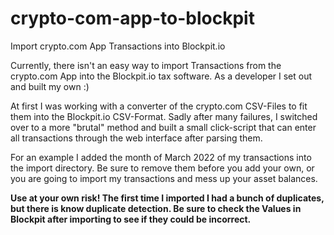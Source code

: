 # crypto-com-app-to-blockpit
Import crypto.com App Transactions into Blockpit.io

Currently, there isn't an easy way to import Transactions from the crypto.com App into the Blockpit.io tax software.
As a developer I set out and built my own :)

At first I was working with a converter of the crypto.com CSV-Files to fit them into the Blockpit.io CSV-Format. Sadly after many failures, I switched over to a more "brutal" method and built a small click-script that can enter all transactions through the web interface after parsing them.

For an example I added the month of March 2022 of my transactions into the import directory. Be sure to remove them before you add your own, or you are going to import my transactions and mess up your asset balances.

**Use at your own risk! The first time I imported I had a bunch of duplicates, but there is know duplicate detection. Be sure to check the Values in Blockpit after importing to see if they could be incorrect.**
